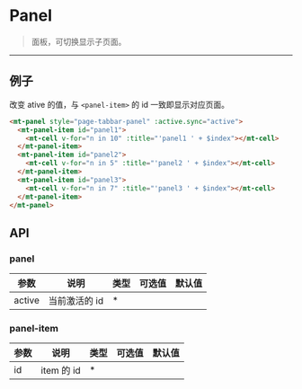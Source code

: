 # Panel

> 面板，可切换显示子页面。

----------

## 例子

改变 ative 的值，与 `<panel-item>` 的 id 一致即显示对应页面。

```html
<mt-panel style="page-tabbar-panel" :active.sync="active">
  <mt-panel-item id="panel1">
    <mt-cell v-for="n in 10" :title="'panel1 ' + $index"></mt-cell>
  </mt-panel-item>
  <mt-panel-item id="panel2">
    <mt-cell v-for="n in 5" :title="'panel2 ' + $index"></mt-cell>
  </mt-panel-item>
  <mt-panel-item id="panel3">
    <mt-cell v-for="n in 7" :title="'panel3 ' + $index"></mt-cell>
  </mt-panel-item>
</mt-panel>
```

## API
### panel

| 参数 | 说明 | 类型 | 可选值 | 默认值 |
|------|-------|---------|-------|--------|
| active | 当前激活的 id | * | | |

### panel-item

| 参数 | 说明 | 类型 | 可选值 | 默认值 |
|------|-------|---------|-------|--------|
| id | item 的 id | * | | |
